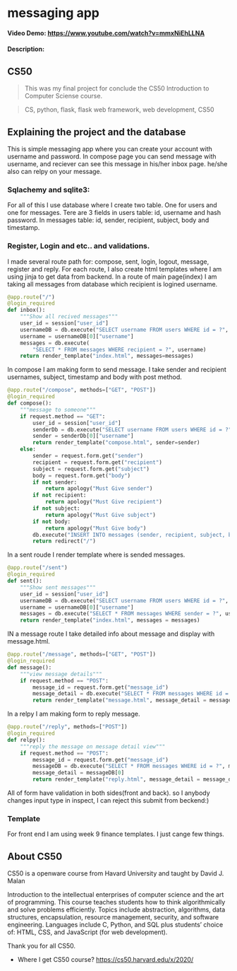 # messaging app
#### Video Demo:  https://www.youtube.com/watch?v=mmxNiEhLLNA
#### Description:
## CS50
>This was my final project for conclude the CS50 Introduction to Computer Sciense course.

>CS, python, flask, flask web framework, web development, CS50

## Explaining the project and the database
This is simple messaging app where you can create your account with username and password.
In compose page you can send message with username, and reciever can see this message in his/her inbox page. he/she also can relpy on your message.

### Sqlachemy and sqlite3:
For all of this I use database where I create two table. One for users and one for messages. Tere are 3 fields in users table: id, username and hash password. In messages table: id, sender, recipient, subject, body and timestamp.

### Register, Login and etc.. and validations.
I made several route path for: compose, sent, login, logout, message, register and reply. For each route, I also create html templates where I am using jinja to get data from backend.
In a route of main page(index) I am taking all messages from database which recipient is logined username.
```python
@app.route("/")
@login_required
def inbox():
    """Show all recived messages"""
    user_id = session["user_id"]
    usernameDB = db.execute("SELECT username FROM users WHERE id = ?", user_id)
    username = usernameDB[0]["username"]
    messages = db.execute(
        "SELECT * FROM messages WHERE recipient = ?", username)
    return render_template("index.html", messages=messages)


```

In compose I am making form to send message. I take sender and recipient usernames, subject, timestamp and body with post method.
```python
@app.route("/compose", methods=["GET", "POST"])
@login_required
def compose():
    """message to someone"""
    if request.method == "GET":
        user_id = session["user_id"]
        senderDb = db.execute("SELECT username FROM users WHERE id = ?", user_id)
        sender = senderDb[0]["username"]
        return render_template("compose.html", sender=sender)
    else:
        sender = request.form.get("sender")
        recipient = request.form.get("recipient")
        subject = request.form.get("subject")
        body = request.form.get("body")
        if not sender:
            return apology("Must Give sender")
        if not recipient:
            return apology("Must Give recipient")
        if not subject:
            return apology("Must Give subject")
        if not body:
            return apology("Must Give body")
        db.execute("INSERT INTO messages (sender, recipient, subject, body) VALUES (?, ?, ?, ?)", sender, recipient, subject, body)
        return redirect("/")


```
In a sent roude I render template where is sended messages.
```python
@app.route("/sent")
@login_required
def sent():
    """Show sent messages"""
    user_id = session["user_id"]
    usernameDB = db.execute("SELECT username FROM users WHERE id = ?", user_id)
    username = usernameDB[0]["username"]
    messages = db.execute("SELECT * FROM messages WHERE sender = ?", username)
    return render_template("index.html", messages = messages)

```

IN a message route I take detailed info about message and display with message.html.
```python
@app.route("/message", methods=["GET", "POST"])
@login_required
def message():
    """view message details"""
    if request.method == "POST":
        message_id = request.form.get("message_id")
        message_detail = db.execute("SELECT * FROM messages WHERE id = ?", message_id)
        return render_template("message.html", message_detail = message_detail[0])
```
In a relpy I am making form to reply message.
```python
@app.route("/reply", methods=["POST"])
@login_required
def relpy():
    """reply the message on message detail view"""
    if request.method == "POST":
        message_id = request.form.get("message_id")
        messageDB = db.execute("SELECT * FROM messages WHERE id = ?", message_id)
        message_detail = messageDB[0]
        return render_template("reply.html", message_detail = message_detail)
```
All of form have validation in both sides(front and back). so I anybody changes input type in inspect, I can reject this submit from beckend:)

### Template
For front end I am using week 9 finance templates. I just cange few things.


## About CS50
CS50 is a openware course from Havard University and taught by David J. Malan

Introduction to the intellectual enterprises of computer science and the art of programming. This course teaches students how to think algorithmically and solve problems efficiently. Topics include abstraction, algorithms, data structures, encapsulation, resource management, security, and software engineering. Languages include C, Python, and SQL plus students’ choice of: HTML, CSS, and JavaScript (for web development).

Thank you for all CS50.

- Where I get CS50 course?
https://cs50.harvard.edu/x/2020/